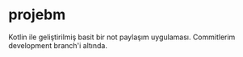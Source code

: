 # projebm
Kotlin ile geliştirilmiş basit bir not paylaşım uygulaması. Commitlerim development branch'i altında.
